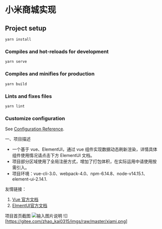# 小米商城实现

## Project setup
```
yarn install
```

### Compiles and hot-reloads for development
```
yarn serve
```

### Compiles and minifies for production
```
yarn build
```

### Lints and fixes files
```
yarn lint
```

### Customize configuration
See [Configuration Reference](https://cli.vuejs.org/config/).


一、项目描述

- 一个基于 vue、ElementUI，通过 vue 组件实现数据动态刷新渲染，详情具体组件使用情况请点击下方 ElementUI 文档。
- 项目部分区域使用了全局注册方式，增加了打包体积，在实际运用中请使用按需引入。
- 项目环境：vue-cli-3.0、webpack-4.0、npm-6.14.8、node-v14.15.1、element-ui-2.14.1.

友情链接：
1. [Vue 官方文档](https://cn.vuejs.org/v2/guide/instance.html)
2. [ElmentUI官方文档](https://element.eleme.cn/#/zh-CN/component/installation)

项目首页截图
![输入图片说明](https://gitee.com/zhao_kai0315/imgs/raw/master/xiami.png)
![][https://gitee.com/zhao_kai0315/imgs/raw/master/xiami.png]
